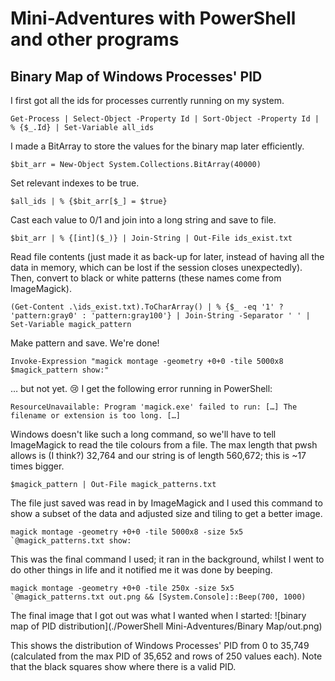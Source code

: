 # Mini-Adventures with PowerShell and other programs

## Binary Map of Windows Processes' PID

I first got all the ids for processes currently running on my system.

```pwsh
Get-Process | Select-Object -Property Id | Sort-Object -Property Id | % {$_.Id} | Set-Variable all_ids
```

I made a BitArray to store the values for the binary map later efficiently.

```pwsh
$bit_arr = New-Object System.Collections.BitArray(40000)
```

Set relevant indexes to be true.

```pwsh
$all_ids | % {$bit_arr[$_] = $true}
```

Cast each value to 0/1 and join into a long string and save to file.

```pwsh
$bit_arr | % {[int]($_)} | Join-String | Out-File ids_exist.txt
```

Read file contents (just made it as back-up for later, instead of having all the data in memory, which can be lost if the session closes unexpectedly). Then, convert to black or white patterns (these names come from ImageMagick).

```pwsh
(Get-Content .\ids_exist.txt).ToCharArray() | % {$_ -eq '1' ? 'pattern:gray0' : 'pattern:gray100'} | Join-String -Separator ' ' | Set-Variable magick_pattern
```

Make pattern and save. We're done!

```pwsh
Invoke-Expression "magick montage -geometry +0+0 -tile 5000x8 $magick_pattern show:"
```

… but not yet. :cry:
I get the following error running in PowerShell:
```
ResourceUnavailable: Program 'magick.exe' failed to run: […] The filename or extension is too long. […]
```

Windows doesn't like such a long command, so we'll have to tell ImageMagick to read the tile colours from a file. The max length that pwsh allows is (I think?) 32,764 and our string is of length 560,672; this is ~17 times bigger.

```pwsh
$magick_pattern | Out-File magick_patterns.txt
```

The file just saved was read in by ImageMagick and I used this command to show a subset of the data and adjusted size and tiling to get a better image.

```pwsh
magick montage -geometry +0+0 -tile 5000x8 -size 5x5 `@magick_patterns.txt show:
```

This was the final command I used; it ran in the background, whilst I went to do other things in life and it notified me it was done by beeping.

```pwsh
magick montage -geometry +0+0 -tile 250x -size 5x5 `@magick_patterns.txt out.png && [System.Console]::Beep(700, 1000)
```

The final image that I got out was what I wanted when I started:
![binary map of PID distribution](./PowerShell Mini-Adventures/Binary Map/out.png)

This shows the distribution of Windows Processes' PID from 0 to 35,749 (calculated from the max PID of 35,652 and rows of 250 values each). Note that the black squares show where there is a valid PID.

